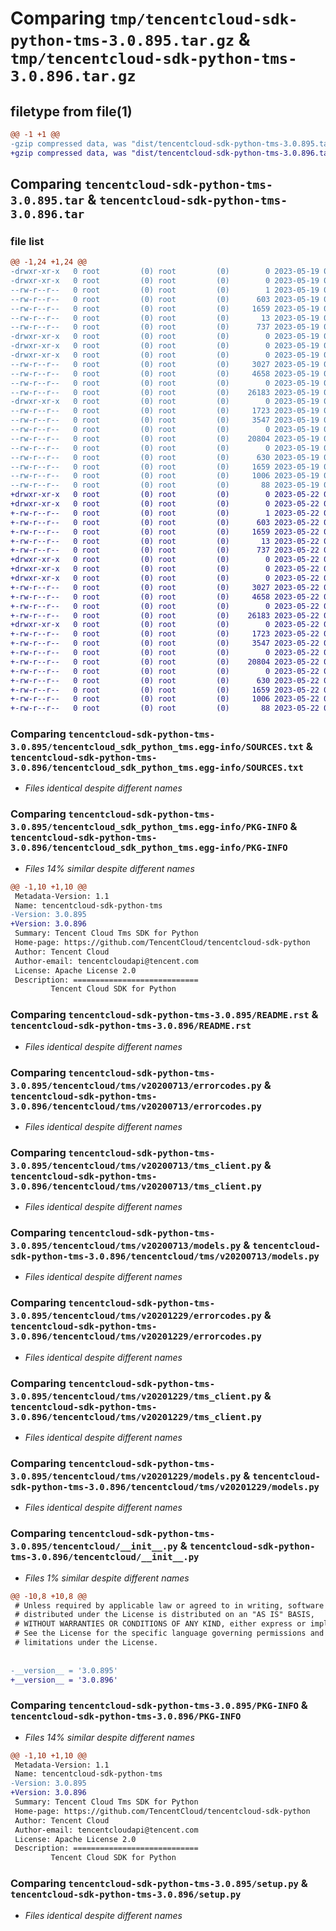 # Comparing `tmp/tencentcloud-sdk-python-tms-3.0.895.tar.gz` & `tmp/tencentcloud-sdk-python-tms-3.0.896.tar.gz`

## filetype from file(1)

```diff
@@ -1 +1 @@
-gzip compressed data, was "dist/tencentcloud-sdk-python-tms-3.0.895.tar", last modified: Fri May 19 03:03:38 2023, max compression
+gzip compressed data, was "dist/tencentcloud-sdk-python-tms-3.0.896.tar", last modified: Mon May 22 00:35:44 2023, max compression
```

## Comparing `tencentcloud-sdk-python-tms-3.0.895.tar` & `tencentcloud-sdk-python-tms-3.0.896.tar`

### file list

```diff
@@ -1,24 +1,24 @@
-drwxr-xr-x   0 root         (0) root         (0)        0 2023-05-19 03:03:38.000000 tencentcloud-sdk-python-tms-3.0.895/
-drwxr-xr-x   0 root         (0) root         (0)        0 2023-05-19 03:03:38.000000 tencentcloud-sdk-python-tms-3.0.895/tencentcloud_sdk_python_tms.egg-info/
--rw-r--r--   0 root         (0) root         (0)        1 2023-05-19 03:03:38.000000 tencentcloud-sdk-python-tms-3.0.895/tencentcloud_sdk_python_tms.egg-info/dependency_links.txt
--rw-r--r--   0 root         (0) root         (0)      603 2023-05-19 03:03:38.000000 tencentcloud-sdk-python-tms-3.0.895/tencentcloud_sdk_python_tms.egg-info/SOURCES.txt
--rw-r--r--   0 root         (0) root         (0)     1659 2023-05-19 03:03:38.000000 tencentcloud-sdk-python-tms-3.0.895/tencentcloud_sdk_python_tms.egg-info/PKG-INFO
--rw-r--r--   0 root         (0) root         (0)       13 2023-05-19 03:03:38.000000 tencentcloud-sdk-python-tms-3.0.895/tencentcloud_sdk_python_tms.egg-info/top_level.txt
--rw-r--r--   0 root         (0) root         (0)      737 2023-05-19 03:03:38.000000 tencentcloud-sdk-python-tms-3.0.895/README.rst
-drwxr-xr-x   0 root         (0) root         (0)        0 2023-05-19 03:03:38.000000 tencentcloud-sdk-python-tms-3.0.895/tencentcloud/
-drwxr-xr-x   0 root         (0) root         (0)        0 2023-05-19 03:03:38.000000 tencentcloud-sdk-python-tms-3.0.895/tencentcloud/tms/
-drwxr-xr-x   0 root         (0) root         (0)        0 2023-05-19 03:03:38.000000 tencentcloud-sdk-python-tms-3.0.895/tencentcloud/tms/v20200713/
--rw-r--r--   0 root         (0) root         (0)     3027 2023-05-19 03:03:38.000000 tencentcloud-sdk-python-tms-3.0.895/tencentcloud/tms/v20200713/errorcodes.py
--rw-r--r--   0 root         (0) root         (0)     4658 2023-05-19 03:03:38.000000 tencentcloud-sdk-python-tms-3.0.895/tencentcloud/tms/v20200713/tms_client.py
--rw-r--r--   0 root         (0) root         (0)        0 2023-05-19 03:03:38.000000 tencentcloud-sdk-python-tms-3.0.895/tencentcloud/tms/v20200713/__init__.py
--rw-r--r--   0 root         (0) root         (0)    26183 2023-05-19 03:03:38.000000 tencentcloud-sdk-python-tms-3.0.895/tencentcloud/tms/v20200713/models.py
-drwxr-xr-x   0 root         (0) root         (0)        0 2023-05-19 03:03:38.000000 tencentcloud-sdk-python-tms-3.0.895/tencentcloud/tms/v20201229/
--rw-r--r--   0 root         (0) root         (0)     1723 2023-05-19 03:03:38.000000 tencentcloud-sdk-python-tms-3.0.895/tencentcloud/tms/v20201229/errorcodes.py
--rw-r--r--   0 root         (0) root         (0)     3547 2023-05-19 03:03:38.000000 tencentcloud-sdk-python-tms-3.0.895/tencentcloud/tms/v20201229/tms_client.py
--rw-r--r--   0 root         (0) root         (0)        0 2023-05-19 03:03:38.000000 tencentcloud-sdk-python-tms-3.0.895/tencentcloud/tms/v20201229/__init__.py
--rw-r--r--   0 root         (0) root         (0)    20804 2023-05-19 03:03:38.000000 tencentcloud-sdk-python-tms-3.0.895/tencentcloud/tms/v20201229/models.py
--rw-r--r--   0 root         (0) root         (0)        0 2023-05-19 03:03:38.000000 tencentcloud-sdk-python-tms-3.0.895/tencentcloud/tms/__init__.py
--rw-r--r--   0 root         (0) root         (0)      630 2023-05-19 03:03:38.000000 tencentcloud-sdk-python-tms-3.0.895/tencentcloud/__init__.py
--rw-r--r--   0 root         (0) root         (0)     1659 2023-05-19 03:03:38.000000 tencentcloud-sdk-python-tms-3.0.895/PKG-INFO
--rw-r--r--   0 root         (0) root         (0)     1006 2023-05-19 03:03:38.000000 tencentcloud-sdk-python-tms-3.0.895/setup.py
--rw-r--r--   0 root         (0) root         (0)       88 2023-05-19 03:03:38.000000 tencentcloud-sdk-python-tms-3.0.895/setup.cfg
+drwxr-xr-x   0 root         (0) root         (0)        0 2023-05-22 00:35:44.000000 tencentcloud-sdk-python-tms-3.0.896/
+drwxr-xr-x   0 root         (0) root         (0)        0 2023-05-22 00:35:44.000000 tencentcloud-sdk-python-tms-3.0.896/tencentcloud_sdk_python_tms.egg-info/
+-rw-r--r--   0 root         (0) root         (0)        1 2023-05-22 00:35:44.000000 tencentcloud-sdk-python-tms-3.0.896/tencentcloud_sdk_python_tms.egg-info/dependency_links.txt
+-rw-r--r--   0 root         (0) root         (0)      603 2023-05-22 00:35:44.000000 tencentcloud-sdk-python-tms-3.0.896/tencentcloud_sdk_python_tms.egg-info/SOURCES.txt
+-rw-r--r--   0 root         (0) root         (0)     1659 2023-05-22 00:35:44.000000 tencentcloud-sdk-python-tms-3.0.896/tencentcloud_sdk_python_tms.egg-info/PKG-INFO
+-rw-r--r--   0 root         (0) root         (0)       13 2023-05-22 00:35:44.000000 tencentcloud-sdk-python-tms-3.0.896/tencentcloud_sdk_python_tms.egg-info/top_level.txt
+-rw-r--r--   0 root         (0) root         (0)      737 2023-05-22 00:35:44.000000 tencentcloud-sdk-python-tms-3.0.896/README.rst
+drwxr-xr-x   0 root         (0) root         (0)        0 2023-05-22 00:35:44.000000 tencentcloud-sdk-python-tms-3.0.896/tencentcloud/
+drwxr-xr-x   0 root         (0) root         (0)        0 2023-05-22 00:35:44.000000 tencentcloud-sdk-python-tms-3.0.896/tencentcloud/tms/
+drwxr-xr-x   0 root         (0) root         (0)        0 2023-05-22 00:35:44.000000 tencentcloud-sdk-python-tms-3.0.896/tencentcloud/tms/v20200713/
+-rw-r--r--   0 root         (0) root         (0)     3027 2023-05-22 00:35:44.000000 tencentcloud-sdk-python-tms-3.0.896/tencentcloud/tms/v20200713/errorcodes.py
+-rw-r--r--   0 root         (0) root         (0)     4658 2023-05-22 00:35:44.000000 tencentcloud-sdk-python-tms-3.0.896/tencentcloud/tms/v20200713/tms_client.py
+-rw-r--r--   0 root         (0) root         (0)        0 2023-05-22 00:35:44.000000 tencentcloud-sdk-python-tms-3.0.896/tencentcloud/tms/v20200713/__init__.py
+-rw-r--r--   0 root         (0) root         (0)    26183 2023-05-22 00:35:44.000000 tencentcloud-sdk-python-tms-3.0.896/tencentcloud/tms/v20200713/models.py
+drwxr-xr-x   0 root         (0) root         (0)        0 2023-05-22 00:35:44.000000 tencentcloud-sdk-python-tms-3.0.896/tencentcloud/tms/v20201229/
+-rw-r--r--   0 root         (0) root         (0)     1723 2023-05-22 00:35:44.000000 tencentcloud-sdk-python-tms-3.0.896/tencentcloud/tms/v20201229/errorcodes.py
+-rw-r--r--   0 root         (0) root         (0)     3547 2023-05-22 00:35:44.000000 tencentcloud-sdk-python-tms-3.0.896/tencentcloud/tms/v20201229/tms_client.py
+-rw-r--r--   0 root         (0) root         (0)        0 2023-05-22 00:35:44.000000 tencentcloud-sdk-python-tms-3.0.896/tencentcloud/tms/v20201229/__init__.py
+-rw-r--r--   0 root         (0) root         (0)    20804 2023-05-22 00:35:44.000000 tencentcloud-sdk-python-tms-3.0.896/tencentcloud/tms/v20201229/models.py
+-rw-r--r--   0 root         (0) root         (0)        0 2023-05-22 00:35:44.000000 tencentcloud-sdk-python-tms-3.0.896/tencentcloud/tms/__init__.py
+-rw-r--r--   0 root         (0) root         (0)      630 2023-05-22 00:35:44.000000 tencentcloud-sdk-python-tms-3.0.896/tencentcloud/__init__.py
+-rw-r--r--   0 root         (0) root         (0)     1659 2023-05-22 00:35:44.000000 tencentcloud-sdk-python-tms-3.0.896/PKG-INFO
+-rw-r--r--   0 root         (0) root         (0)     1006 2023-05-22 00:35:44.000000 tencentcloud-sdk-python-tms-3.0.896/setup.py
+-rw-r--r--   0 root         (0) root         (0)       88 2023-05-22 00:35:44.000000 tencentcloud-sdk-python-tms-3.0.896/setup.cfg
```

### Comparing `tencentcloud-sdk-python-tms-3.0.895/tencentcloud_sdk_python_tms.egg-info/SOURCES.txt` & `tencentcloud-sdk-python-tms-3.0.896/tencentcloud_sdk_python_tms.egg-info/SOURCES.txt`

 * *Files identical despite different names*

### Comparing `tencentcloud-sdk-python-tms-3.0.895/tencentcloud_sdk_python_tms.egg-info/PKG-INFO` & `tencentcloud-sdk-python-tms-3.0.896/tencentcloud_sdk_python_tms.egg-info/PKG-INFO`

 * *Files 14% similar despite different names*

```diff
@@ -1,10 +1,10 @@
 Metadata-Version: 1.1
 Name: tencentcloud-sdk-python-tms
-Version: 3.0.895
+Version: 3.0.896
 Summary: Tencent Cloud Tms SDK for Python
 Home-page: https://github.com/TencentCloud/tencentcloud-sdk-python
 Author: Tencent Cloud
 Author-email: tencentcloudapi@tencent.com
 License: Apache License 2.0
 Description: ============================
         Tencent Cloud SDK for Python
```

### Comparing `tencentcloud-sdk-python-tms-3.0.895/README.rst` & `tencentcloud-sdk-python-tms-3.0.896/README.rst`

 * *Files identical despite different names*

### Comparing `tencentcloud-sdk-python-tms-3.0.895/tencentcloud/tms/v20200713/errorcodes.py` & `tencentcloud-sdk-python-tms-3.0.896/tencentcloud/tms/v20200713/errorcodes.py`

 * *Files identical despite different names*

### Comparing `tencentcloud-sdk-python-tms-3.0.895/tencentcloud/tms/v20200713/tms_client.py` & `tencentcloud-sdk-python-tms-3.0.896/tencentcloud/tms/v20200713/tms_client.py`

 * *Files identical despite different names*

### Comparing `tencentcloud-sdk-python-tms-3.0.895/tencentcloud/tms/v20200713/models.py` & `tencentcloud-sdk-python-tms-3.0.896/tencentcloud/tms/v20200713/models.py`

 * *Files identical despite different names*

### Comparing `tencentcloud-sdk-python-tms-3.0.895/tencentcloud/tms/v20201229/errorcodes.py` & `tencentcloud-sdk-python-tms-3.0.896/tencentcloud/tms/v20201229/errorcodes.py`

 * *Files identical despite different names*

### Comparing `tencentcloud-sdk-python-tms-3.0.895/tencentcloud/tms/v20201229/tms_client.py` & `tencentcloud-sdk-python-tms-3.0.896/tencentcloud/tms/v20201229/tms_client.py`

 * *Files identical despite different names*

### Comparing `tencentcloud-sdk-python-tms-3.0.895/tencentcloud/tms/v20201229/models.py` & `tencentcloud-sdk-python-tms-3.0.896/tencentcloud/tms/v20201229/models.py`

 * *Files identical despite different names*

### Comparing `tencentcloud-sdk-python-tms-3.0.895/tencentcloud/__init__.py` & `tencentcloud-sdk-python-tms-3.0.896/tencentcloud/__init__.py`

 * *Files 1% similar despite different names*

```diff
@@ -10,8 +10,8 @@
 # Unless required by applicable law or agreed to in writing, software
 # distributed under the License is distributed on an "AS IS" BASIS,
 # WITHOUT WARRANTIES OR CONDITIONS OF ANY KIND, either express or implied.
 # See the License for the specific language governing permissions and
 # limitations under the License.
 
 
-__version__ = '3.0.895'
+__version__ = '3.0.896'
```

### Comparing `tencentcloud-sdk-python-tms-3.0.895/PKG-INFO` & `tencentcloud-sdk-python-tms-3.0.896/PKG-INFO`

 * *Files 14% similar despite different names*

```diff
@@ -1,10 +1,10 @@
 Metadata-Version: 1.1
 Name: tencentcloud-sdk-python-tms
-Version: 3.0.895
+Version: 3.0.896
 Summary: Tencent Cloud Tms SDK for Python
 Home-page: https://github.com/TencentCloud/tencentcloud-sdk-python
 Author: Tencent Cloud
 Author-email: tencentcloudapi@tencent.com
 License: Apache License 2.0
 Description: ============================
         Tencent Cloud SDK for Python
```

### Comparing `tencentcloud-sdk-python-tms-3.0.895/setup.py` & `tencentcloud-sdk-python-tms-3.0.896/setup.py`

 * *Files identical despite different names*

